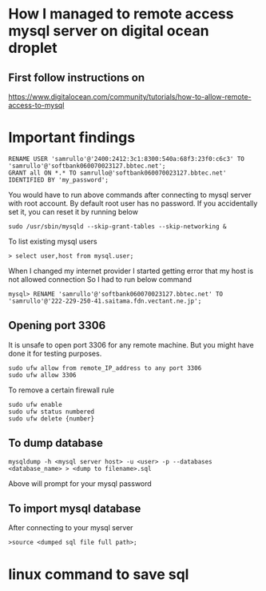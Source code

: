 # How I managed to remote access mysql server on digital ocean droplet

## First follow instructions on 
https://www.digitalocean.com/community/tutorials/how-to-allow-remote-access-to-mysql

# Important findings

```
RENAME USER 'samrullo'@'2400:2412:3c1:8300:540a:68f3:23f0:c6c3' TO 'samrullo'@'softbank060070023127.bbtec.net';
GRANT all ON *.* TO samrullo@'softbank060070023127.bbtec.net' IDENTIFIED BY 'my_password';
```

You would have to run above commands after connecting to mysql server with root account.
By default root user has no password.
If you accidentally set it, you can reset it by running below

```
sudo /usr/sbin/mysqld --skip-grant-tables --skip-networking &
```

To list existing mysql users

```mysql
> select user,host from mysql.user;
```

When I changed my internet provider I started getting error that my host is not allowed connection
So I had to run below command

```mysql
mysql> RENAME 'samrullo'@'softbank060070023127.bbtec.net' TO 'samrullo'@'222-229-250-41.saitama.fdn.vectant.ne.jp';
```
## Opening port 3306

It is unsafe to open port 3306 for any remote machine.
But you might have done it for testing purposes.

```
sudo ufw allow from remote_IP_address to any port 3306
sudo ufw allow 3306
```

To remove a certain firewall rule
```buildoutcfg
sudo ufw enable
sudo ufw status numbered
sudo ufw delete {number}

```

## To dump database
```
mysqldump -h <mysql server host> -u <user> -p --databases <database_name> > <dump to filename>.sql
```

Above will prompt for your mysql password

## To import mysql database
After connecting to your mysql server
```
>source <dumped sql file full path>;
```

# linux command to save sql 